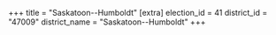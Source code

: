 +++
title = "Saskatoon--Humboldt"
[extra]
election_id = 41
district_id = "47009"
district_name = "Saskatoon--Humboldt"
+++

